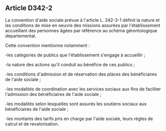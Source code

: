 ## Article D342-2

La convention d'aide sociale prévue à l'article L. 342-3-1 définit la nature et les conditions de mise en
oeuvre des missions assurées par l'établissement accueillant des personnes âgées par référence au schéma
gérontologique départemental.

Cette convention mentionne notamment :

-les catégories de publics que l'établissement s'engage à accueillir ;

-la nature des actions qu'il conduit au bénéfice de ces publics ;

-les conditions d'admission et de réservation des places des bénéficiaires de l'aide sociale ;

-les modalités de coordination avec les services sociaux aux fins de faciliter l'admission des bénéficiaires de
l'aide sociale ;

-les modalités selon lesquelles sont assurés les soutiens sociaux aux bénéficiaires de l'aide sociale ;

-les montants des tarifs pris en charge par l'aide sociale, leurs règles de calcul et de revalorisation.

